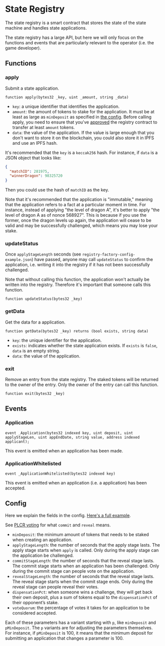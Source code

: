 # State Registry

The state registry is a smart contract that stores the state of the state machine and handles state applications.

The state registry has a large API, but here we will only focus on the functions and events that are particularly relevant to the operator (i.e. the game developer).

## Functions

### apply

Submit a state application.

```solidity
function apply(bytes32 _key, uint _amount, string _data)
```

- `key`: a unique identifier that identifies the application.
- `amount`: the amount of tokens to stake for the application. It must be at least as large as `minDeposit` as specified in [the config](./docs/registry-factory-config-example.json). Before calling apply, you need to ensure that you've [approved](https://theethereum.wiki/w/index.php/ERC20_Token_Standard#Approve_And_TransferFrom_Token_Balance) the registry contract to transfer at least `amount` tokens.
- `data`: the value of the application. If the value is large enough that you don't want to store it on the blockchain, you could also store it in IPFS and use an IPFS hash.

It's recommended that the `key` is a `keccak256` hash. For instance, if `data` is a JSON object that looks like:

```json
{
  "matchID": 281975,
  "winnerDragon": 98325720
}
```

Then you could use the hash of `matchID` as the key.

Note that it's recommended that the application is "immutable," meaning that the application refers to a fact at a particular moment in time. For instance, instead of applying "the level of dragon A", it's better to apply "the level of dragon A as of nonce 568927". This is because if you use the former, once the dragon levels up again, the application will cease to be valid and may be successfully challenged, which means you may lose your stake.

### updateStatus

Once `applyStageLength` seconds (see `registry-factory-config-example.json`) have passed, anyone may call `updateStatus` to confirm the application, i.e. writing it into the registry if it has not been successfully challenged.

Note that without calling this function, the application won't actually be written into the registry. Therefore it's important that someone calls this function.

```solidity
function updateStatus(bytes32 _key)
```

### getData

Get the data for a application.

```solidity
function getData(bytes32 _key) returns (bool exists, string data)
```

- `key`: the unique identifier for the application.
- `exists`: indicates whether the state application exists. If `exists` is `false`, `data` is an empty string.
- `data`: the value of the application.

### exit

Remove an entry from the state registry. The staked tokens will be returned to the owner of the entry. Only the owner of the entry can call this function.

```solidity
function exit(bytes32 _key)
```

## Events

### Application

```solidity
event _Application(bytes32 indexed key, uint deposit, uint applyStageLen, uint appEndDate, string value, address indexed applicant);
```

This event is emitted when an application has been made.

### ApplicationWhitelisted

```solidity
event _ApplicationWhitelisted(bytes32 indexed key)
```

This event is emitted when an application (i.e. a application) has been accepted.

## Config

Here we explain the fields in the config. [Here's a full example](./docs/registry-factory-config-example.json).

See [PLCR voting](https://github.com/ConsenSys/PLCRVoting) for what `commit` and `reveal` means.

- `minDeposit`: the minimum amount of tokens that needs to be staked when creating an application.
- `applyStageLength`: the number of seconds that the apply stage lasts. The apply stage starts when `apply` is called. Only during the apply stage can the application be challenged.
- `commitStageLength`: the number of seconds that the reveal stage lasts. The commit stage starts when an application has been challenged. Only during the commit stage can people vote on the application.
- `revealStageLength`: the number of seconds that the reveal stage lasts. The reveal stage starts when the commit stage ends. Only during the reveal stage can people reveal their votes.
- `dispensationPct`: when someone wins a challenge, they will get back their own deposit, plus a sum of tokens equal to the `dispensationPct` of their opponent’s stake.
- `voteQuorum`: the percentage of votes it takes for an application to be considered accepted.

Each of these parameters has a variant starting with `p`, like `minDeposit` and `pMinDeposit`. The `p` variants are for adjusting the parameters themselves. For instance, if `pMinDeposit` is 100, it means that the minimum deposit for submitting an application that changes a parameter is 100.
